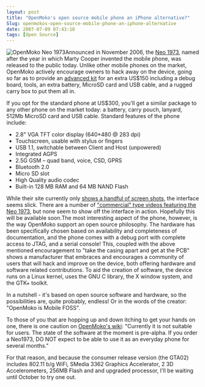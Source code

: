 ```yaml
---
layout: post
title: "OpenMoko's open source mobile phone an iPhone alternative?"
Slug: openmokos-open-source-mobile-phone-an-iphone-alternative
date: 2007-07-09 07:43:18
tags: [Open Source]
---
```

![OpenMoko Neo 1973](https://bendechrai.com/wp-content/uploads/2007/07/fic-neo1973_smaller.jpg "OpenMoko Neo 1973")Announced in November 2006, the [Neo 1973](http://www.openmoko.com/products-neo-base-00-stdkit.html), named after the year in which Marty Cooper invented the mobile phone, was released to the public today. Unlike other mobile phones on the market, OpenMoko actively encourage owners to hack away on the device, going so far as to provide an [advanced kit](http://www.openmoko.com/products-neo-advanced-00-develkit.html) for an extra US$150 including a debug board, tools, an extra battery, MicroSD card and USB cable, and a rugged carry box to put them all in.

If you opt for the standard phone at US$300, you'll get a similar package to any other phone on the market today: a battery, carry pouch, lanyard, 512Mb MicroSD card and USB cable. Standard features of the phone include:

- 2.8" <span class="caps">VGA</span> <span class="caps">TFT</span> color display (640*480 @ 283 dpi)
- Touchscreen, usable with stylus or fingers
- <span class="caps">USB</span> 1.1, switchable between Client and Host (unpowered)
- <span class="caps">Integrated AGPS</span>
- 2.5G <span class="caps">GSM</span> – quad band, voice, CSD, GPRS
- Bluetooth 2.0
- Micro SD slot
- High Quality audio codec
- Built-in 128 MB <span class="caps">RAM</span> and 64 MB <span class="caps">NAND</span> Flash

While their site currently only [shows a handful of screen shots](http://www.openmoko.com/products-neo-base-02-screenshots.html), the interface seems slick. There are a number of ["commercial" type videos featuring the Neo 1973](http://www.youtube.com/results?search_query=openmoko), but none seem to show off the interface in action. Hopefully this will be available soon.The most interesting aspect of the phone, however, is the way OpenMoko support an open source philosophy. The hardware has been specifically chosen based on availability and completeness of documentation, and the phone comes with a debug port with complete access to JTAG, and a serial console! This, coupled with the above mentioned encouragement to "take the casing apart and get at the <span class="caps">PCB</span>" shows a manufacturer that embraces and encourages a community of users that will hack and improve on the device, both offering hardware and software related contributions. To aid the creation of software, the device runs on a Linux kernel, uses the <span class="caps">GNU</span> C library, the X window system, and the GTK+ toolkit.

In a nutshell - it's based on open source software and hardware, so the possibilities are, quite probably, endless! Or in the words of the creator: "OpenMoko is Mobile <span class="caps">FOSS</span>".

To those of you that are hopping up and down itching to get your hands on one, there is one caution on [OpenMoko's wiki](http://wiki.openmoko.org/wiki/Main_Page): "Currently it is not suitable for users. The state of the software at the moment is pre-alpha. If you order a Neo1973, DO NOT expect to be able to use it as an everyday phone for several months."

For that reason, and because the consumer release version (the GTA02) includes 802.11 b/g WiFi, SMedia 3362 Graphics Accelerator, 2 3D Accelerometers, 256MB Flash and and upgraded processor, I'll be waiting until October to try one out.
